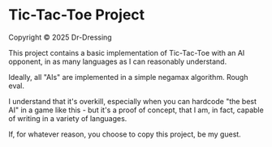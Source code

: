 # Tic-Tac-Toe Project

Copyright &copy; 2025 Dr-Dressing

This project contains a basic implementation of Tic-Tac-Toe with an AI opponent, in as many languages as I can reasonably understand.

Ideally, all "AIs" are implemented in a simple negamax algorithm. Rough eval. 

I understand that it's overkill, especially when you can hardcode "the best AI" in a game like this - but it's a proof of concept, that I am, in fact, capable of writing in a variety of languages.

If, for whatever reason, you choose to copy this project, be my guest.
